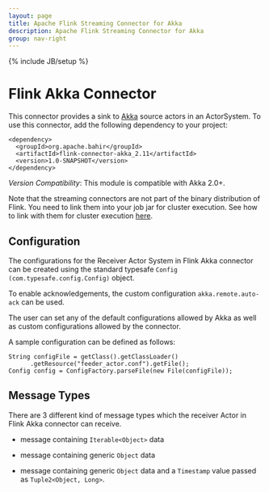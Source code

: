 ```yaml
---
layout: page
title: Apache Flink Streaming Connector for Akka
description: Apache Flink Streaming Connector for Akka
group: nav-right
---
```

<!--
{% comment %}
Licensed to the Apache Software Foundation (ASF) under one or more
contributor license agreements.  See the NOTICE file distributed with
this work for additional information regarding copyright ownership.
The ASF licenses this file to you under the Apache License, Version 2.0
(the "License"); you may not use this file except in compliance with
the License.  You may obtain a copy of the License at

http://www.apache.org/licenses/LICENSE-2.0

Unless required by applicable law or agreed to in writing, software
distributed under the License is distributed on an "AS IS" BASIS,
WITHOUT WARRANTIES OR CONDITIONS OF ANY KIND, either express or implied.
See the License for the specific language governing permissions and
limitations under the License.
{% endcomment %}
-->

{% include JB/setup %}

# Flink Akka Connector

This connector provides a sink to [Akka](http://akka.io/) source actors in an ActorSystem.
To use this connector, add the following dependency to your project:

    <dependency>
      <groupId>org.apache.bahir</groupId>
      <artifactId>flink-connector-akka_2.11</artifactId>
      <version>1.0-SNAPSHOT</version>
    </dependency>
    
*Version Compatibility*: This module is compatible with Akka 2.0+.

Note that the streaming connectors are not part of the binary distribution of Flink. You need to link them into your job jar for cluster execution.
See how to link with them for cluster execution [here](https://ci.apache.org/projects/flink/flink-docs-release-1.2/dev/linking.html).
    
## Configuration
    
The configurations for the Receiver Actor System in Flink Akka connector can be created using the standard typesafe `Config (com.typesafe.config.Config)` object.
    
To enable acknowledgements, the custom configuration `akka.remote.auto-ack` can be used.

The user can set any of the default configurations allowed by Akka as well as custom configurations allowed by the connector.
   
A sample configuration can be defined as follows:
    
    String configFile = getClass().getClassLoader()
          .getResource("feeder_actor.conf").getFile();
    Config config = ConfigFactory.parseFile(new File(configFile));    
    
## Message Types
    
There are 3 different kind of message types which the receiver Actor in Flink Akka connector can receive.
    
- message containing `Iterable<Object>` data
   
- message containing generic `Object` data
   
- message containing generic `Object` data and a `Timestamp` value passed as `Tuple2<Object, Long>`.

